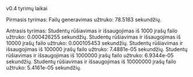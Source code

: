 v0.4 tyrimų laikai

Pirmasis tyrimas: 
            Failų generavimas užtruko: 78.5183 sekundžių.

Antrasis tyrimas: 
            Studentų rūšiavimas ir išsaugojimas iš 1000 įrašų failo užtruko: 0.000426255 sekundžių.
            Studentų rūšiavimas ir išsaugojimas iš 10000 įrašų failo užtruko: 0.000105453 sekundžių.
            Studentų rūšiavimas ir išsaugojimas iš 100000 įrašų failo užtruko: 7.4881e-05 sekundžių.
            Studentų rūšiavimas ir išsaugojimas iš 1000000 įrašų failo užtruko: 6.9344e-05 sekundžių.
            Studentų rūšiavimas ir išsaugojimas iš 10000000 įrašų failo užtruko: 5.4161e-05 sekundžių.


